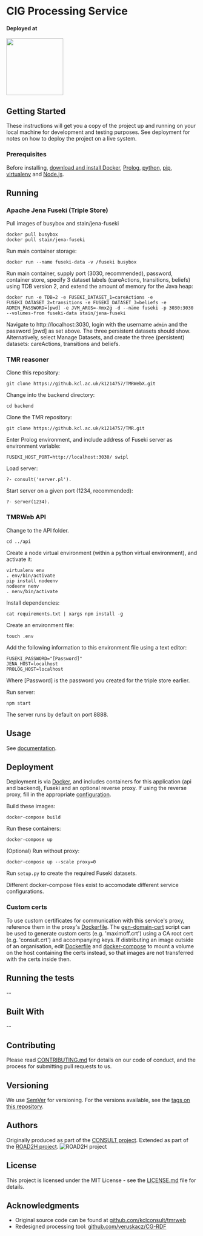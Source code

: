 # CIG Processing Service

#### Deployed at

<img src="![Kings_College_London-logo]Kings_College_London-logo" width="150">

## Getting Started

These instructions will get you a copy of the project up and running on your local machine for development and testing purposes. See deployment for notes on how to deploy the project on a live system.

### Prerequisites

Before installing, [download and install Docker](https://www.docker.com/get-started), [Prolog](http://www.swi-prolog.org/Download.html), [python](https://www.python.org/downloads/), [pip](https://packaging.python.org/tutorials/installing-packages/#use-pip-for-installing), [virtualenv](https://virtualenv.pypa.io/en/latest/installation/) and [Node.js](https://nodejs.org/en/download/).

## Running

### Apache Jena Fuseki (Triple Store)
Pull images of busybox and stain/jena-fuseki

```
docker pull busybox
docker pull stain/jena-fuseki
```

Run main container storage:

```
docker run --name fuseki-data -v /fuseki busybox
```

Run main container, supply port (3030, recommended), password,  container store, specify 3 dataset labels (careActions, transitions, beliefs) using TDB version 2, and extend the amount of memory for the Java heap:

```
docker run -e TDB=2 -e FUSEKI_DATASET_1=careActions -e FUSEKI_DATASET_2=transitions -e FUSEKI_DATASET_3=beliefs -e ADMIN_PASSWORD=[pwd] -e JVM_ARGS=-Xmx2g -d --name fuseki -p 3030:3030 --volumes-from fuseki-data stain/jena-fuseki
```

Navigate to http://localhost:3030, login with the username `admin` and the password [pwd] as set above. The three persistent datasets should show. Alternatively, select Manage Datasets, and create the three (persistent) datasets: careActions, transitions and beliefs.

### TMR reasoner

Clone this repository:

```
git clone https://github.kcl.ac.uk/k1214757/TMRWebX.git
```

Change into the backend directory:

```
cd backend
```

Clone the TMR repository:

```
git clone https://github.kcl.ac.uk/k1214757/TMR.git
```

Enter Prolog environment, and include address of Fuseki server as environment variable:

```
FUSEKI_HOST_PORT=http://localhost:3030/ swipl
```

Load server:

```
?- consult('server.pl').
```

Start server on a given port (1234, recommended):

```
?- server(1234).
```

### TMRWeb API

Change to the API folder.

```
cd ../api
```

Create a node virtual environment (within a python virtual environment), and activate it:

```
virtualenv env
. env/bin/activate
pip install nodeenv
nodeenv nenv
. nenv/bin/activate
```

Install dependencies:

```
cat requirements.txt | xargs npm install -g
```

Create an environment file:

```
touch .env
```

Add the following information to this environment file using a text editor:

```
FUSEKI_PASSWORD="[Password]"
JENA_HOST=localhost
PROLOG_HOST=localhost
```

Where [Password] is the password you created for the triple store earlier.

Run server:

```
npm start
```

The server runs by default on port 8888.

## Usage

See [documentation](api/README.md).

## Deployment

Deployment is via [Docker](https://docs.docker.com/compose/install/), and includes containers for this application (api and backend), Fuseki and an optional reverse proxy. If using the reverse proxy, fill in the appropriate [configuration](proxy/nginx.conf).

Build these images:

```
docker-compose build
```

Run these containers:

```
docker-compose up
```

(Optional) Run without proxy:

```
docker-compose up --scale proxy=0
```

Run `setup.py` to create the required Fuseki datasets.

Different docker-compose files exist to accomodate different service configurations.

### Custom certs

To use custom certificates for communication with this service's proxy, reference them in the proxy's [Dockerfile](proxy/Dockerfile). The [gen-domain-cert](proxy/certs/gen-domain-cert.sh) script can be used to generate custom certs (e.g. 'maximoff.crt') using a CA root cert (e.g. 'consult.crt') and accompanying keys. If distributing an image outside of an organisation, edit [Dockerfile](proxy/Dockerfile) and [docker-compose](docker-compose.yml) to mount a volume on the host containing the certs instead, so that images are not transferred with the certs inside then.

## Running the tests

--

## Built With

--

## Contributing

Please read [CONTRIBUTING.md](CONTRIBUTING.md) for details on our code of conduct, and the process for submitting pull requests to us.

## Versioning

We use [SemVer](http://semver.org/) for versioning. For the versions available, see the [tags on this repository](https://github.com/martinchapman/nokia-health/tags).

## Authors

Originally produced as part of the [CONSULT project](https://consult.kcl.ac.uk/).
Extended as part of the  [ROAD2H project](https://www.road2h.org/).
![ROAD2H project](http://www.road2h.org/static/images/logo.png "ROAD2H project")

## License

This project is licensed under the MIT License - see the [LICENSE.md](LICENSE.md) file for details.

## Acknowledgments

* Original source code can be found at [github.com/kclconsult/tmrweb](https://github.com/kclconsult/tmrweb)
* Redesigned processing tool: [github.com/veruskacz/CG-RDF](https://github.com/veruskacz/CG-RDF)
